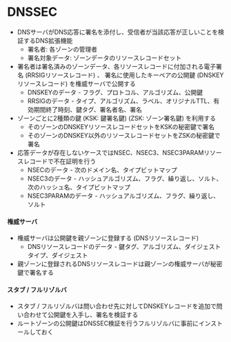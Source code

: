 # DNSSEC
- DNSサーバがDNS応答に署名を添付し、受信者が当該応答が正しいことを検証するDNS拡張機能
  - 署名者: 各ゾーンの管理者
  - 署名対象データ: ゾーンデータのリソースレコードセット
- 署名者は署名済みのゾーンデータ、各リソースレコードに付加される電子署名 (RRSIGリソースレコード) 、
  署名に使用したキーペアの公開鍵 (DNSKEYリソースレコード) を権威サーバで公開する
  - DNSKEYのデータ - フラグ、プロトコル、アルゴリズム、公開鍵
  - RRSIGのデータ - タイプ、アルゴリズム、ラベル、オリジナルTTL、有効期間終了時刻、鍵タグ、署名者名、署名
- ゾーンごとに2種類の鍵 (KSK: 鍵署名鍵) (ZSK: ゾーン署名鍵) を利用する
  - そのゾーンのDNSKEYリソースレコードセットをKSKの秘密鍵で署名
  - そのゾーンのDNSKEY以外のリソースレコードセットをZSKの秘密鍵で署名
- 応答データが存在しないケースではNSEC、NSEC3、NSEC3PARAMリソースレコードで不在証明を行う
  - NSECのデータ - 次のドメイン名、タイプビットマップ
  - NSEC3のデータ - ハッシュアルゴリズム、フラグ、繰り返し、ソルト、次のハッシュ名、タイプビットマップ
  - NSEC3PARAMのデータ - ハッシュアルゴリズム、フラグ、繰り返し、ソルト

#### 権威サーバ
- 権威サーバは公開鍵を親ゾーンに登録する (DNSリソースレコード)
  - DNSリソースレコードのデータ - 鍵タグ、アルゴリズム、ダイジェストタイプ、ダイジェスト
- 親ゾーンに登録されるDNSリソースレコードは親ゾーンの権威サーバが秘密鍵で署名する

#### スタブ / フルリゾルバ
- スタブ / フルリゾルバは問い合わせ先に対してDNSKEYレコードを追加で問い合わせて公開鍵を入手し、署名を検証する
- ルートゾーンの公開鍵はDNSSEC検証を行うフルリゾルバに事前にインストールしておく
